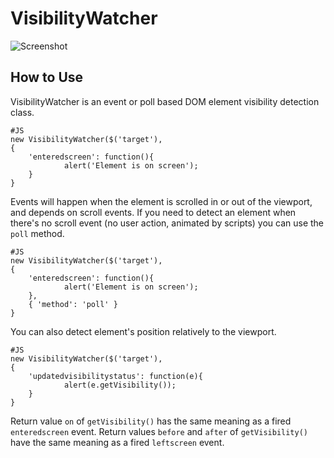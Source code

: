 VisibilityWatcher
===========

![Screenshot](http://VisibilityWatcher.github.com/Capture-1.png)

How to Use
----------

VisibilityWatcher is an event or poll based DOM element visibility detection class.

	#JS
	new VisibilityWatcher($('target'),
	{
  		'enteredscreen': function(){
				alert('Element is on screen');
		}
	}

Events will happen when the element is scrolled in or out of the viewport, and depends on scroll events.
If you need to detect an element when there's no scroll event (no user action, animated by scripts) you can use the `poll` method.

	#JS
	new VisibilityWatcher($('target'),
	{
  		'enteredscreen': function(){
				alert('Element is on screen');
		},
		{ 'method': 'poll' }
	}

You can also detect element's position relatively to the viewport.

	#JS
	new VisibilityWatcher($('target'),
	{
  		'updatedvisibilitystatus': function(e){
				alert(e.getVisibility());
		}
	}

Return value `on` of `getVisibility()` has the same meaning as a fired `enteredscreen` event.
Return values `before` and `after` of `getVisibility()` have the same meaning as a fired `leftscreen` event.
